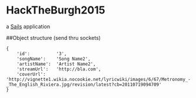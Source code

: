 # HackTheBurgh2015

a [Sails](http://sailsjs.org) application

##Object structure (send thru sockets)
```
{
    'id':          '3',
    'songName':    'Song Name2',
    'artistName':  'Artist Name2',
    'streamUrl':   'http://bla.com',
    'coverUrl':    'http://vignette1.wikia.nocookie.net/lyricwiki/images/6/67/Metronomy_-_The_English_Riviera.jpg/revision/latest?cb=20110719094709'
}
```